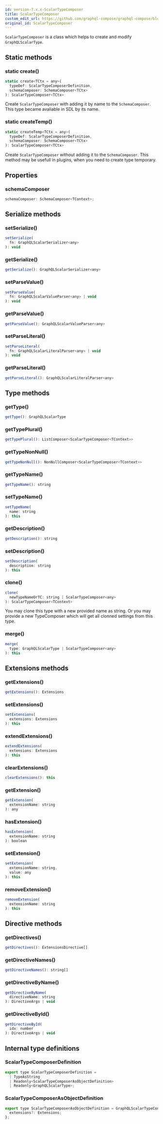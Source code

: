 ```yaml
---
id: version-7.x.x-ScalarTypeComposer
title: ScalarTypeComposer
custom_edit_url: https://github.com/graphql-compose/graphql-compose/blob/master/src/ScalarTypeComposer.d.ts
original_id: ScalarTypeComposer
---
```


<!-- 
🛑🛑🛑
DO NOT EDIT THIS FILE!
IT WAS AUTOGENERATED FROM d.ts FILE
🛑🛑🛑
If you want to make changes in this file, please do it via
https://github.com/graphql-compose/graphql-compose/blob/master/src/ScalarTypeComposer.d.ts
-->

`ScalarTypeComposer` is a class which helps to create and modify `GraphQLScalarType`.

## Static methods

### static create()

```js
static create<TCtx = any>(
  typeDef: ScalarTypeComposerDefinition,
  schemaComposer: SchemaComposer<TCtx>
): ScalarTypeComposer<TCtx>
```

Create `ScalarTypeComposer` with adding it by name to the `SchemaComposer`. This type became avaliable in SDL by its name.

### static createTemp()

```js
static createTemp<TCtx = any>(
  typeDef: ScalarTypeComposerDefinition,
  schemaComposer: SchemaComposer<TCtx>
): ScalarTypeComposer<TCtx>
```

Create `ScalarTypeComposer` without adding it to the `SchemaComposer`. This method may be usefull in plugins, when you need to create type temporary.

## Properties

### schemaComposer

```js
schemaComposer: SchemaComposer<TContext>;
```

## Serialize methods

### setSerialize()

```js
setSerialize(
  fn: GraphQLScalarSerializer<any>
): void
```

### getSerialize()

```js
getSerialize(): GraphQLScalarSerializer<any>
```

### setParseValue()

```js
setParseValue(
  fn: GraphQLScalarValueParser<any> | void
): void
```

### getParseValue()

```js
getParseValue(): GraphQLScalarValueParser<any>
```

### setParseLiteral()

```js
setParseLiteral(
  fn: GraphQLScalarLiteralParser<any> | void
): void
```

### getParseLiteral()

```js
getParseLiteral(): GraphQLScalarLiteralParser<any>
```

## Type methods

### getType()

```js
getType(): GraphQLScalarType
```

### getTypePlural()

```js
getTypePlural(): ListComposer<ScalarTypeComposer<TContext>>
```

### getTypeNonNull()

```js
getTypeNonNull(): NonNullComposer<ScalarTypeComposer<TContext>>
```

### getTypeName()

```js
getTypeName(): string
```

### setTypeName()

```js
setTypeName(
  name: string
): this
```

### getDescription()

```js
getDescription(): string
```

### setDescription()

```js
setDescription(
  description: string
): this
```

### clone()

```js
clone(
  newTypeNameOrTC: string | ScalarTypeComposer<any>
): ScalarTypeComposer<TContext>
```

You may clone this type with a new provided name as string.
Or you may provide a new TypeComposer which will get all clonned
settings from this type.

### merge()

```js
merge(
  type: GraphQLScalarType | ScalarTypeComposer<any>
): this
```

## Extensions methods

### getExtensions()

```js
getExtensions(): Extensions
```

### setExtensions()

```js
setExtensions(
  extensions: Extensions
): this
```

### extendExtensions()

```js
extendExtensions(
  extensions: Extensions
): this
```

### clearExtensions()

```js
clearExtensions(): this
```

### getExtension()

```js
getExtension(
  extensionName: string
): any
```

### hasExtension()

```js
hasExtension(
  extensionName: string
): boolean
```

### setExtension()

```js
setExtension(
  extensionName: string,
  value: any
): this
```

### removeExtension()

```js
removeExtension(
  extensionName: string
): this
```

## Directive methods

### getDirectives()

```js
getDirectives(): ExtensionsDirective[]
```

### getDirectiveNames()

```js
getDirectiveNames(): string[]
```

### getDirectiveByName()

```js
getDirectiveByName(
  directiveName: string
): DirectiveArgs | void
```

### getDirectiveById()

```js
getDirectiveById(
  idx: number
): DirectiveArgs | void
```

## Internal type definitions

### ScalarTypeComposerDefinition

```js
export type ScalarTypeComposerDefinition =
  | TypeAsString
  | Readonly<ScalarTypeComposerAsObjectDefinition>
  | Readonly<GraphQLScalarType>;
```

### ScalarTypeComposerAsObjectDefinition

```js
export type ScalarTypeComposerAsObjectDefinition = GraphQLScalarTypeConfig<any, any> & {
  extensions?: Extensions;
};
```
